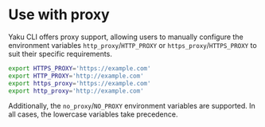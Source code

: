 # Use with proxy

Yaku CLI offers proxy support, allowing users to manually configure the environment variables `http_proxy`/`HTTP_PROXY` or `https_proxy`/`HTTPS_PROXY` to suit their specific requirements.

```bash
export HTTPS_PROXY='https://example.com'
export HTTP_PROXY='http://example.com'
export https_proxy='https://example.com'
export http_proxy='http://example.com'
```

Additionally, the `no_proxy`/`NO_PROXY` environment variables are supported. In all cases, the lowercase variables take precedence.
